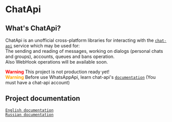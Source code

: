 # ChatApi

## What's ChatApi?
ChatApi is an unofficial cross-platform libraries for interacting with the [`сhat-api`](https://chat-api.com) service which may be used for: <br/> 
The sending and reading of messages, working on dialogs (personal chats and groups), accounts, queues and bans operation. <br>
Also WebHook operations will be available soon.

**<span style="color:red">Warning</span>** This project is not production ready yet!<br>
**<span style="color:orange">Warning</span>** Before use WhatsAppApi, learn chat-api's [`documentation`](https://app.chat-api.com/docs) (You must have a chat-api account)

## Project documentation
 [`English documentation`](Documentation/en-EN/README.md) <br/>
 [`Russian documentation`](Documentation/ru-RU/README.md)

     
